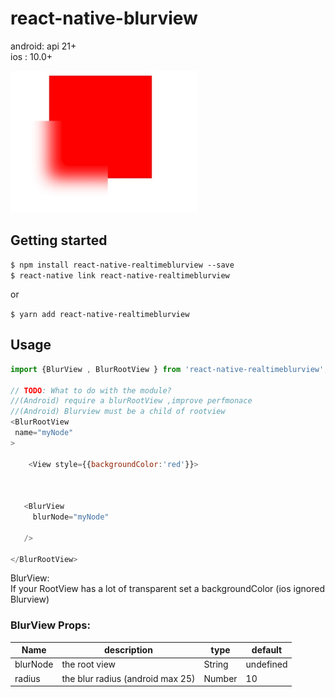# react-native-blurview

android: api 21+   
ios : 10.0+   

<img src="./src/demo.jpg" width="300">

## Getting started

`$ npm install react-native-realtimeblurview --save`  
`$ react-native link react-native-realtimeblurview`

or

`$ yarn add react-native-realtimeblurview`

## Usage


```javascript
import {BlurView , BlurRootView } from 'react-native-realtimeblurview';

// TODO: What to do with the module?
//(Android) require a blurRootView ,improve perfmonace
//(Android) Blurview must be a child of rootview
<BlurRootView  
 name="myNode"
>

    <View style={{backgroundColor:'red'}}>
   

  
   <BlurView  
     blurNode="myNode" 

   />

</BlurRootView>

```

BlurView:  
 If your RootView has a lot of transparent set a backgroundColor (ios ignored Blurview)   

### BlurView Props:  

| Name | description | type | default |
| --- | --- | --- | --- |
| blurNode | the root view | String | undefined |
| radius | the blur radius (android max 25) | Number | 10 |
